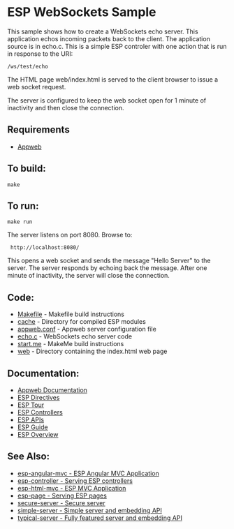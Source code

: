 ESP WebSockets Sample
===

This sample shows how to create a WebSockets echo server. This application 
echos incoming packets back to the client. The application source is in echo.c.
This is a simple ESP controler with one action that is run in response
to the URI: 

    /ws/test/echo

The HTML page web/index.html is served to the client browser to issue a web socket
request.

The server is configured to keep the web socket open for 1 minute of inactivity and
then close the connection.

Requirements
---

* [Appweb](https://www.embedthis.com/appweb/download.html)

To build:
---
    make 

To run:
---
    make run

The server listens on port 8080. Browse to: 
 
     http://localhost:8080/

This opens a web socket and sends the message "Hello Server" to the server. The server responds
by echoing back the message. After one minute of inactivity, the server will close the connection.

Code:
---
* [Makefile](Makefile) - Makefile build instructions
* [cache](cache) - Directory for compiled ESP modules
* [appweb.conf](appweb.conf) - Appweb server configuration file
* [echo.c](echo.c) - WebSockets echo server code
* [start.me](start.me) - MakeMe build instructions
* [web](web) - Directory containing the index.html web page

Documentation:
---
* [Appweb Documentation](https://www.embedthis.com/appweb/doc/index.html)
* [ESP Directives](https://www.embedthis.com/appweb/doc/users/dir/esp.html)
* [ESP Tour](https://www.embedthis.com/esp/doc/start/tour.html)
* [ESP Controllers](https://www.embedthis.com/esp/doc/users/controllers.html)
* [ESP APIs](https://www.embedthis.com/esp/doc/ref/native.html)
* [ESP Guide](https://www.embedthis.com/esp/doc/users/index.html)
* [ESP Overview](https://www.embedthis.com/esp/doc/index.html)

See Also:
---
* [esp-angular-mvc - ESP Angular MVC Application](../esp-angular-mvc/README.md)
* [esp-controller - Serving ESP controllers](../esp-controller/README.md)
* [esp-html-mvc - ESP MVC Application](../esp-html-mvc/README.md)
* [esp-page - Serving ESP pages](../esp-page/README.md)
* [secure-server - Secure server](../secure-server/README.md)
* [simple-server - Simple server and embedding API](../simple-server/README.md)
* [typical-server - Fully featured server and embedding API](../typical-server/README.md)

